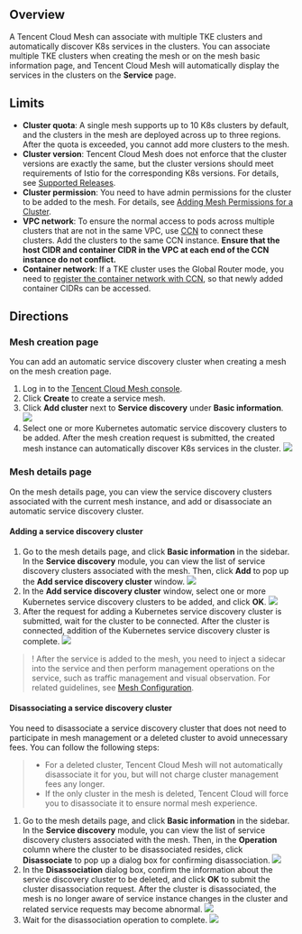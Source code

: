 ## Overview
A Tencent Cloud Mesh can associate with multiple TKE clusters and automatically discover K8s services in the clusters. You can associate multiple TKE clusters when creating the mesh or on the mesh basic information page, and Tencent Cloud Mesh will automatically display the services in the clusters on the **Service** page.

## Limits

- **Cluster quota**: A single mesh supports up to 10 K8s clusters by default, and the clusters in the mesh are deployed across up to three regions. After the quota is exceeded, you cannot add more clusters to the mesh.
- **Cluster version**: Tencent Cloud Mesh does not enforce that the cluster versions are exactly the same, but the cluster versions should meet requirements of Istio for the corresponding K8s versions. For details, see [Supported Releases](https://istio.io/latest/docs/releases/supported-releases/).
- **Cluster permission**: You need to have admin permissions for the cluster to be added to the mesh. For details, see [Adding Mesh Permissions for a Cluster](https://intl.cloud.tencent.com/document/product/1152/47498).
- **VPC network**: To ensure the normal access to pods across multiple clusters that are not in the same VPC, use [CCN](https://intl.cloud.tencent.com/document/product/1003) to connect these clusters. Add the clusters to the same CCN instance. **Ensure that the host CIDR and container CIDR in the VPC at each end of the CCN instance do not conflict.**
- **Container network**: If a TKE cluster uses the Global Router mode, you need to [register the container network with CCN](https://intl.cloud.tencent.com/document/product/457/43391), so that newly added container CIDRs can be accessed.

## Directions

### Mesh creation page

You can add an automatic service discovery cluster when creating a mesh on the mesh creation page.

1. Log in to the [Tencent Cloud Mesh console](https://console.cloud.tencent.com/tke2/mesh).
2. Click **Create** to create a service mesh.
3. Click **Add cluster** next to **Service discovery** under **Basic information**.
![](https://qcloudimg.tencent-cloud.cn/raw/0745016518ee57b5ea8dbd57b8785707.png)
4. Select one or more Kubernetes automatic service discovery clusters to be added. After the mesh creation request is submitted, the created mesh instance can automatically discover K8s services in the cluster.
![](https://qcloudimg.tencent-cloud.cn/raw/a33986c5e45e4ec30ee9c190a150389e.png)

### Mesh details page

On the mesh details page, you can view the service discovery clusters associated with the current mesh instance, and add or disassociate an automatic service discovery cluster.

#### Adding a service discovery cluster 

1. Go to the mesh details page, and click **Basic information** in the sidebar. In the **Service discovery** module, you can view the list of service discovery clusters associated with the mesh. Then, click **Add** to pop up the **Add service discovery cluster** window.
![](https://qcloudimg.tencent-cloud.cn/raw/e013c234609672a45dd0092ec30110c0.png)
2. In the **Add service discovery cluster** window, select one or more Kubernetes service discovery clusters to be added, and click **OK**.
![](https://qcloudimg.tencent-cloud.cn/raw/2e823aa6a27980ff379f80f2ef1e4938.png)
3. After the request for adding a Kubernetes service discovery cluster is submitted, wait for the cluster to be connected. After the cluster is connected, addition of the Kubernetes service discovery cluster is complete.
![](https://qcloudimg.tencent-cloud.cn/raw/0038fb53797ac76cedc77a3f361193d1.png)

>! After the service is added to the mesh, you need to inject a sidecar into the service and then perform management operations on the service, such as traffic management and visual observation. For related guidelines, see [Mesh Configuration](https://intl.cloud.tencent.com/document/product/1152/47464).

#### Disassociating a service discovery cluster

You need to disassociate a service discovery cluster that does not need to participate in mesh management or a deleted cluster to avoid unnecessary fees. You can follow the following steps:

> * For a deleted cluster, Tencent Cloud Mesh will not automatically disassociate it for you, but will not charge cluster management fees any longer.
> * If the only cluster in the mesh is deleted, Tencent Cloud will force you to disassociate it to ensure normal mesh experience.

1. Go to the mesh details page, and click **Basic information** in the sidebar. In the **Service discovery** module, you can view the list of service discovery clusters associated with the mesh. Then, in the **Operation** column where the cluster to be disassociated resides, click **Disassociate** to pop up a dialog box for confirming disassociation.
![](https://qcloudimg.tencent-cloud.cn/raw/fe93df9f6243c49f569e69af3e74d596.png)
2. In the **Disassociation** dialog box, confirm the information about the service discovery cluster to be deleted, and click **OK** to submit the cluster disassociation request. After the cluster is disassociated, the mesh is no longer aware of service instance changes in the cluster and related service requests may become abnormal.
![](https://qcloudimg.tencent-cloud.cn/raw/f83a46ebd775d3003e788e3db0646fa3.png)
3. Wait for the disassociation operation to complete.
![](https://qcloudimg.tencent-cloud.cn/raw/d5134f39d5e9bcf4e6b2149b1caffeee.png)

